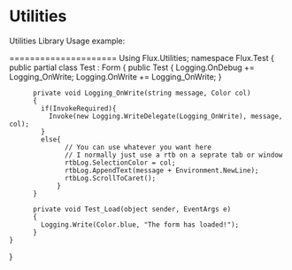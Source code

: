 Utilities
=========

Utilities Library
Usage example: 


=====================
Using Flux.Utilities;
namespace Flux.Test
{
    public partial class Test : Form
    {
          public Test
          {
                Logging.OnDebug += Logging_OnWrite;
                Logging.OnWrite += Logging_OnWrite;
          }
          
          private void Logging_OnWrite(string message, Color col)
          {
            if(InvokeRequired){
              Invoke(new Logging.WriteDelegate(Logging_OnWrite), message, col);
            }
            else{
                  // You can use whatever you want here
                  // I normally just use a rtb on a seprate tab or window
                  rtbLog.SelectionColor = col;
                  rtbLog.AppendText(message + Environment.NewLine);
                  rtbLog.ScrollToCaret();
                }
          }
          
          private void Test_Load(object sender, EventArgs e)
          {
            Logging.Write(Color.blue, "The form has loaded!");
          }
    }
}
